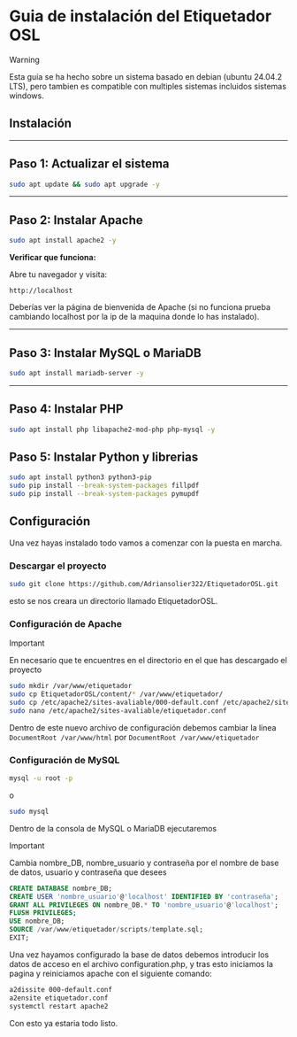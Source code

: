 # Guia de instalación del Etiquetador OSL
> [!Warning]  
> Esta guía se ha hecho sobre un sistema basado en debian (ubuntu 24.04.2 LTS), pero tambien es compatible con multiples sistemas incluidos sistemas windows.  

## Instalación
---

## Paso 1: Actualizar el sistema

```bash
sudo apt update && sudo apt upgrade -y
```

---

## Paso 2: Instalar Apache

```bash
sudo apt install apache2 -y
```

**Verificar que funciona:**

Abre tu navegador y visita:

```
http://localhost
```

Deberías ver la página de bienvenida de Apache (si no funciona prueba cambiando localhost por la ip de la maquina donde lo has instalado).

---

## Paso 3: Instalar MySQL o MariaDB

```bash
sudo apt install mariadb-server -y
```
---

## Paso 4: Instalar PHP

```bash
sudo apt install php libapache2-mod-php php-mysql -y
```

## Paso 5: Instalar Python y librerias
```bash
sudo apt install python3 python3-pip
sudo pip install --break-system-packages fillpdf
sudo pip install --break-system-packages pymupdf
```
## Configuración

Una vez hayas instalado todo vamos a comenzar con la puesta en marcha.

### Descargar el proyecto
```bash
sudo git clone https://github.com/Adriansolier322/EtiquetadorOSL.git
```
esto se nos creara un directorio llamado EtiquetadorOSL.

### Configuración de Apache
> [!important]  
> En necesario que te encuentres en el directorio en el que has descargado el proyecto  

```bash
sudo mkdir /var/www/etiquetador
sudo cp EtiquetadorOSL/content/* /var/www/etiquetador/
sudo cp /etc/apache2/sites-avaliable/000-default.conf /etc/apache2/sites-avaliable/etiquetador.conf
sudo nano /etc/apache2/sites-avaliable/etiquetador.conf
```
Dentro de este nuevo archivo de configuración debemos cambiar la linea `DocumentRoot /var/www/html` por `DocumentRoot /var/www/etiquetador`

### Configuración de MySQL
```bash
mysql -u root -p
```
o
```bash
sudo mysql
```
Dentro de la consola de MySQL o MariaDB ejecutaremos  
> [!important]
> Cambia nombre_DB, nombre_usuario y contraseña por el nombre de base de datos, usuario y contraseña que desees  

```sql
CREATE DATABASE nombre_DB;
CREATE USER 'nombre_usuario'@'localhost' IDENTIFIED BY 'contraseña';
GRANT ALL PRIVILEGES ON nombre_DB.* TO 'nombre_usuario'@'localhost';
FLUSH PRIVILEGES;
USE nombre_DB;
SOURCE /var/www/etiquetador/scripts/template.sql;
EXIT;
```

Una vez hayamos configurado la base de datos debemos introducir los datos de acceso en el archivo configuration.php, y tras esto iniciamos la pagina y reiniciamos apache con el siguiente comando:
```bash
a2dissite 000-default.conf
a2ensite etiquetador.conf
systemctl restart apache2
```
Con esto ya estaria todo listo.
